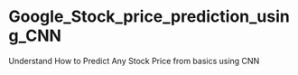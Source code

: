 # Google_Stock_price_prediction_using_CNN
Understand How to Predict Any Stock Price from basics using CNN

